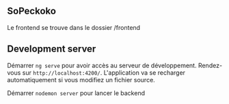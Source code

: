 ## SoPeckoko

Le frontend se trouve dans le dossier /frontend

## Development server

Démarrer `ng serve` pour avoir accès au serveur de développement. Rendez-vous sur `http://localhost:4200/`. L'application va se recharger automatiquement si vous modifiez un fichier source.

Démarrer `nodemon server` pour lancer le backend
